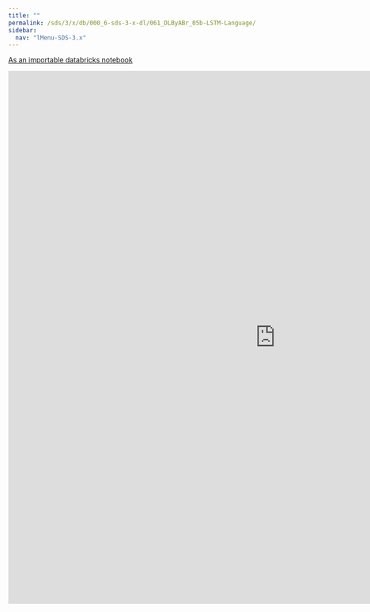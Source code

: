 ```yaml
---
title: ""
permalink: /sds/3/x/db/000_6-sds-3-x-dl/061_DLByABr_05b-LSTM-Language/
sidebar:
  nav: "lMenu-SDS-3.x"
---
```


[As an importable databricks notebook](https://lamastex.github.io/scalable-data-science/sds/3/x/db/000_6-sds-3-x-dl/061_DLByABr_05b-LSTM-Language.html)

<iframe src="https://lamastex.github.io/scalable-data-science/sds/3/x/db/000_6-sds-3-x-dl/061_DLByABr_05b-LSTM-Language.html" width="1080" height="1080" frameborder="0"></iframe>
